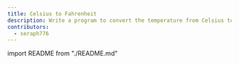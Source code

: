 ```yaml
---
title: Celsius to Fahrenheit
description: Write a program to convert the temperature from Celsius to Fahrenheit
contributors:
  - seraph776
---
```


import README from "./README.md"

<README />

